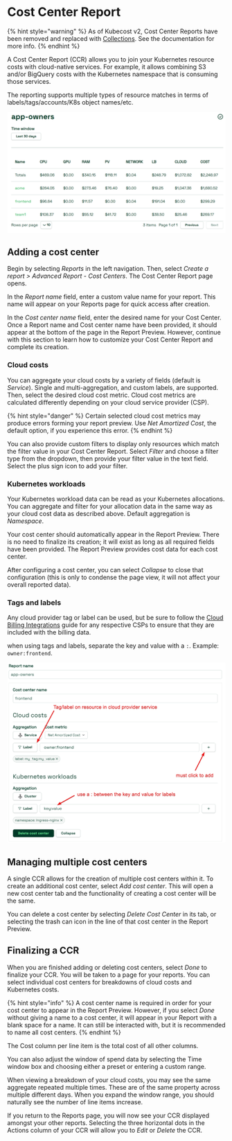# Cost Center Report

{% hint style="warning" %}
As of Kubecost v2, Cost Center Reports have been removed and replaced with [Collections](/using-kubecost/navigating-the-kubecost-ui/collections.md). See the documentation for more info.
{% endhint %}

A Cost Center Report (CCR) allows you to join your Kubernetes resource costs with cloud-native services. For example, it allows combining S3 and/or BigQuery costs with the Kubernetes namespace that is consuming those services.

The reporting supports multiple types of resource matches in terms of labels/tags/accounts/K8s object names/etc.

![sample-cost-center-report](../../../.gitbook/assets/cost-center-report-sample.png)

## Adding a cost center

Begin by selecting _Reports_ in the left navigation. Then, select _Create a report > Advanced Report - Cost Centers_. The Cost Center Report page opens.

In the _Report name_ field, enter a custom value name for your report. This name will appear on your Reports page for quick access after creation.

In the _Cost center name_ field, enter the desired name for your Cost Center. Once a Report name and Cost center name have been provided, it should appear at the bottom of the page in the Report Preview. However, continue with this section to learn how to customize your Cost Center Report and complete its creation.

### Cloud costs

You can aggregate your cloud costs by a variety of fields (default is _Service_). Single and multi-aggregation, and custom labels, are supported. Then, select the desired cloud cost metric. Cloud cost metrics are calculated differently depending on your cloud service provider (CSP).

{% hint style="danger" %}
Certain selected cloud cost metrics may produce errors forming your report preview. Use _Net Amortized Cost_, the default option, if you experience this error.
{% endhint %}

You can also provide custom filters to display only resources which match the filter value in your Cost Center Report. Select _Filter_ and choose a filter type from the dropdown, then provide your filter value in the text field. Select the plus sign icon to add your filter.

### Kubernetes workloads

Your Kubernetes workload data can be read as your Kubernetes allocations. You can aggregate and filter for your allocation data in the same way as your cloud cost data as described above. Default aggregation is _Namespace_.

Your cost center should automatically appear in the Report Preview. There is no need to finalize its creation; it will exist as long as all required fields have been provided. The Report Preview provides cost data for each cost center.

After configuring a cost center, you can select _Collapse_ to close that configuration (this is only to condense the page view, it will not affect your overall reported data).

### Tags and labels

Any cloud provider tag or label can be used, but be sure to follow the [Cloud Billing Integrations](/install-and-configure/install/cloud-integration/README.md) guide for any respective CSPs to ensure that they are included with the billing data.

when using tags and labels, separate the key and value with a `:`. Example: `owner:frontend`.

![using-tags-and-labels](../../../.gitbook/assets/using-tags-and-labels.png)

## Managing multiple cost centers

A single CCR allows for the creation of multiple cost centers within it. To create an additional cost center, select _Add cost center_. This will open a new cost center tab and the functionality of creating a cost center will be the same.

You can delete a cost center by selecting _Delete Cost Center_ in its tab, or selecting the trash can icon in the line of that cost center in the Report Preview.

## Finalizing a CCR

When you are finished adding or deleting cost centers, select _Done_ to finalize your CCR. You will be taken to a page for your reports. You can select individual cost centers for breakdowns of cloud costs and Kubernetes costs.

{% hint style="info" %}
A cost center name is required in order for your cost center to appear in the Report Preview. However, if you select _Done_ without giving a name to a cost center, it will appear in your Report with a blank space for a name. It can still be interacted with, but it is recommended to name all cost centers.
{% endhint %}

The Cost column per line item is the total cost of all other columns.

You can also adjust the window of spend data by selecting the Time window box and choosing either a preset or entering a custom range.

When viewing a breakdown of your cloud costs, you may see the same aggregate repeated multiple times. These are of the same property across multiple different days. When you expand the window range, you should naturally see the number of line items increase.

If you return to the Reports page, you will now see your CCR displayed amongst your other reports. Selecting the three horizontal dots in the Actions column of your CCR will allow you to _Edit_ or _Delete_ the CCR.

